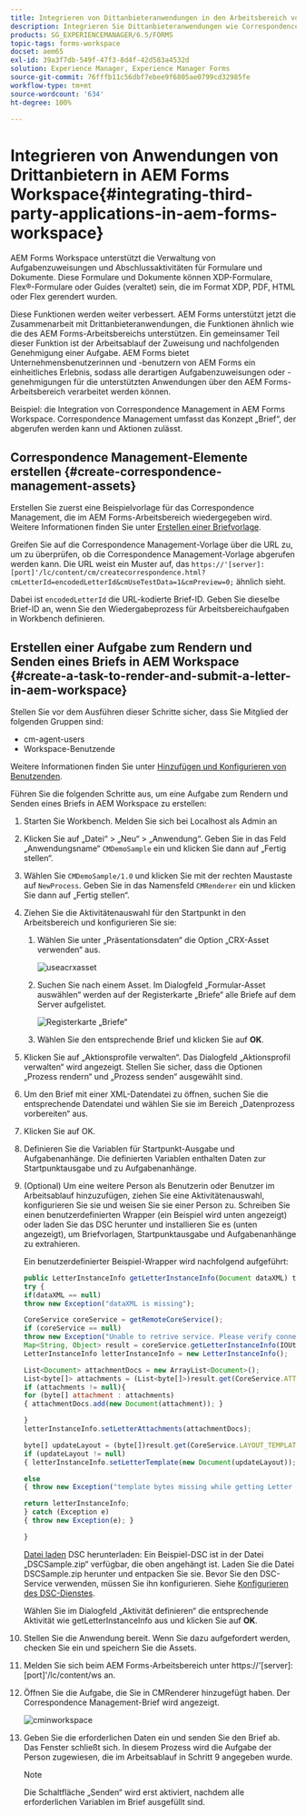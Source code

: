 ```yaml
---
title: Integrieren von Dittanbieteranwendungen in den Arbeitsbereich von AEM Forms
description: Integrieren Sie Dittanbieteranwendungen wie Correspondence Management in den Arbeitsbereich von AEM Forms.
products: SG_EXPERIENCEMANAGER/6.5/FORMS
topic-tags: forms-workspace
docset: aem65
exl-id: 39a3f7db-549f-47f3-8d4f-42d583a4532d
solution: Experience Manager, Experience Manager Forms
source-git-commit: 76fffb11c56dbf7ebee9f6805ae0799cd32985fe
workflow-type: tm+mt
source-wordcount: '634'
ht-degree: 100%

---
```


# Integrieren von Anwendungen von Drittanbietern in AEM Forms Workspace{#integrating-third-party-applications-in-aem-forms-workspace}

AEM Forms Workspace unterstützt die Verwaltung von Aufgabenzuweisungen und Abschlussaktivitäten für Formulare und Dokumente. Diese Formulare und Dokumente können XDP-Formulare, Flex®-Formulare oder Guides (veraltet) sein, die im Format XDP, PDF, HTML oder Flex gerendert wurden.

Diese Funktionen werden weiter verbessert. AEM Forms unterstützt jetzt die Zusammenarbeit mit Drittanbieteranwendungen, die Funktionen ähnlich wie die des AEM Forms-Arbeitsbereichs unterstützen. Ein gemeinsamer Teil dieser Funktion ist der Arbeitsablauf der Zuweisung und nachfolgenden Genehmigung einer Aufgabe. AEM Forms bietet Unternehmensbenutzerinnen und -benutzern von AEM Forms ein einheitliches Erlebnis, sodass alle derartigen Aufgabenzuweisungen oder -genehmigungen für die unterstützten Anwendungen über den AEM Forms-Arbeitsbereich verarbeitet werden können.

Beispiel: die Integration von Correspondence Management in AEM Forms Workspace. Correspondence Management umfasst das Konzept „Brief“, der abgerufen werden kann und Aktionen zulässt.

## Correspondence Management-Elemente erstellen {#create-correspondence-management-assets}

Erstellen Sie zuerst eine Beispielvorlage für das Correspondence Management, die im AEM Forms-Arbeitsbereich wiedergegeben wird. Weitere Informationen finden Sie unter [Erstellen einer Briefvorlage](../../forms/using/create-letter.md).

Greifen Sie auf die Correspondence Management-Vorlage über die URL zu, um zu überprüfen, ob die Correspondence Management-Vorlage abgerufen werden kann. Die URL weist ein Muster auf, das `https://'[server]:[port]'/lc/content/cm/createcorrespondence.html?cmLetterId=encodedLetterId&cmUseTestData=1&cmPreview=0;` ähnlich sieht.

Dabei ist `encodedLetterId` die URL-kodierte Brief-ID. Geben Sie dieselbe Brief-ID an, wenn Sie den Wiedergabeprozess für Arbeitsbereichaufgaben in Workbench definieren.

## Erstellen einer Aufgabe zum Rendern und Senden eines Briefs in AEM Workspace {#create-a-task-to-render-and-submit-a-letter-in-aem-workspace}

Stellen Sie vor dem Ausführen dieser Schritte sicher, dass Sie Mitglied der folgenden Gruppen sind:

* cm-agent-users
* Workspace-Benutzende

Weitere Informationen finden Sie unter [Hinzufügen und Konfigurieren von Benutzenden](/help/forms/using/admin-help/adding-configuring-users.md).

Führen Sie die folgenden Schritte aus, um eine Aufgabe zum Rendern und Senden eines Briefs in AEM Workspace zu erstellen:

1. Starten Sie Workbench. Melden Sie sich bei Localhost als Admin an
1. Klicken Sie auf „Datei“ > „Neu“ > „Anwendung“. Geben Sie in das Feld „Anwendungsname“ `CMDemoSample` ein und klicken Sie dann auf „Fertig stellen“.
1. Wählen Sie `CMDemoSample/1.0` und klicken Sie mit der rechten Maustaste auf `NewProcess`. Geben Sie in das Namensfeld `CMRenderer` ein und klicken Sie dann auf „Fertig stellen“.
1. Ziehen Sie die Aktivitätenauswahl für den Startpunkt in den Arbeitsbereich und konfigurieren Sie sie:

   1. Wählen Sie unter „Präsentationsdaten“ die Option „CRX-Asset verwenden“ aus.

      ![useacrxasset](assets/useacrxasset.png)

   1. Suchen Sie nach einem Asset. Im Dialogfeld „Formular-Asset auswählen“ werden auf der Registerkarte „Briefe“ alle Briefe auf dem Server aufgelistet.

      ![Registerkarte „Briefe“](assets/letter_tab_new.png)

   1. Wählen Sie den entsprechende Brief und klicken Sie auf **OK**.

1. Klicken Sie auf „Aktionsprofile verwalten“. Das Dialogfeld „Aktionsprofil verwalten“ wird angezeigt. Stellen Sie sicher, dass die Optionen „Prozess rendern“ und „Prozess senden“ ausgewählt sind.
1. Um den Brief mit einer XML-Datendatei zu öffnen, suchen Sie die entsprechende Datendatei und wählen Sie sie im Bereich „Datenprozess vorbereiten“ aus.
1. Klicken Sie auf OK.
1. Definieren Sie die Variablen für Startpunkt-Ausgabe und Aufgabenanhänge. Die definierten Variablen enthalten Daten zur Startpunktausgabe und zu Aufgabenanhänge.
1. (Optional) Um eine weitere Person als Benutzerin oder Benutzer im Arbeitsablauf hinzuzufügen, ziehen Sie eine Aktivitätenauswahl, konfigurieren Sie sie und weisen Sie sie einer Person zu. Schreiben Sie einen benutzerdefinierten Wrapper (ein Beispiel wird unten angezeigt) oder laden Sie das DSC herunter und installieren Sie es (unten angezeigt), um Briefvorlagen, Startpunktausgabe und Aufgabenanhänge zu extrahieren.

   Ein benutzerdefinierter Beispiel-Wrapper wird nachfolgend aufgeführt:

   ```javascript
   public LetterInstanceInfo getLetterInstanceInfo(Document dataXML) throws Exception {
   try {
   if(dataXML == null)
   throw new Exception("dataXML is missing");
   
   CoreService coreService = getRemoteCoreService();
   if (coreService == null)
   throw new Exception("Unable to retrive service. Please verify connection details.");
   Map<String, Object> result = coreService.getLetterInstanceInfo(IOUtils.toString(dataXML.getInputStream(), "UTF-8"));
   LetterInstanceInfo letterInstanceInfo = new LetterInstanceInfo();
   
   List<Document> attachmentDocs = new ArrayList<Document>();
   List<byte[]> attachments = (List<byte[]>)result.get(CoreService.ATTACHMENT_KEY);
   if (attachments != null){
   for (byte[] attachment : attachments)
   { attachmentDocs.add(new Document(attachment)); }
   
   }
   letterInstanceInfo.setLetterAttachments(attachmentDocs);
   
   byte[] updateLayout = (byte[])result.get(CoreService.LAYOUT_TEMPLATE_KEY);
   if (updateLayout != null)
   { letterInstanceInfo.setLetterTemplate(new Document(updateLayout)); }
   
   else
   { throw new Exception("template bytes missing while getting Letter instance Info."); }
   
   return letterInstanceInfo;
   } catch (Exception e)
   { throw new Exception(e); }
   
   }
   ```

   [Datei laden](assets/dscsample.zip)
DSC herunterladen: Ein Beispiel-DSC ist in der Datei „DSCSample.zip“ verfügbar, die oben angehängt ist. Laden Sie die Datei DSCSample.zip herunter und entpacken Sie sie. Bevor Sie den DSC-Service verwenden, müssen Sie ihn konfigurieren. Siehe [Konfigurieren des DSC-Dienstes](../../forms/using/add-action-button-in-create-correspondence-ui.md#p-configure-the-dsc-service-p).

   Wählen Sie im Dialogfeld „Aktivität definieren“ die entsprechende Aktivität wie getLetterInstanceInfo aus und klicken Sie auf **OK**.

1. Stellen Sie die Anwendung bereit. Wenn Sie dazu aufgefordert werden, checken Sie ein und speichern Sie die Assets.
1. Melden Sie sich beim AEM Forms-Arbeitsbereich unter https://&#39;[server]:[port]&#39;/lc/content/ws an.
1. Öffnen Sie die Aufgabe, die Sie in CMRenderer hinzugefügt haben. Der Correspondence Management-Brief wird angezeigt.

   ![cminworkspace](assets/cminworkspace.png)

1. Geben Sie die erforderlichen Daten ein und senden Sie den Brief ab. Das Fenster schließt sich. In diesem Prozess wird die Aufgabe der Person zugewiesen, die im Arbeitsablauf in Schritt 9 angegeben wurde.

   >[!NOTE]
   >
   >Die Schaltfläche „Senden“ wird erst aktiviert, nachdem alle erforderlichen Variablen im Brief ausgefüllt sind.

